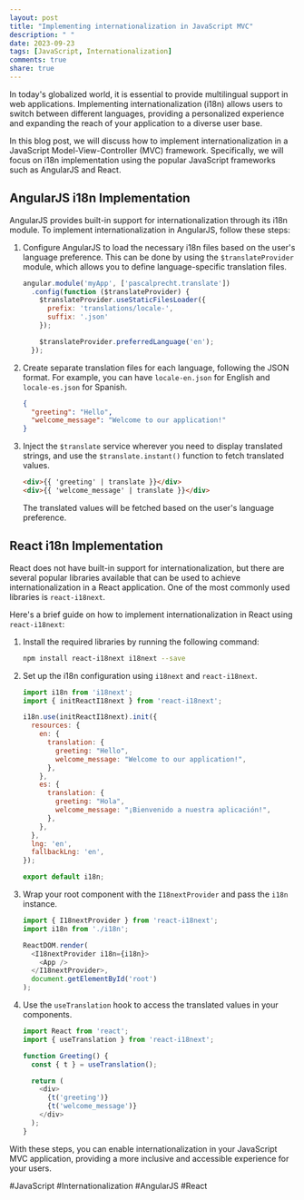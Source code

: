 ```yaml
---
layout: post
title: "Implementing internationalization in JavaScript MVC"
description: " "
date: 2023-09-23
tags: [JavaScript, Internationalization]
comments: true
share: true
---
```


In today's globalized world, it is essential to provide multilingual support in web applications. Implementing internationalization (i18n) allows users to switch between different languages, providing a personalized experience and expanding the reach of your application to a diverse user base.

In this blog post, we will discuss how to implement internationalization in a JavaScript Model-View-Controller (MVC) framework. Specifically, we will focus on i18n implementation using the popular JavaScript frameworks such as AngularJS and React.

## AngularJS i18n Implementation

AngularJS provides built-in support for internationalization through its i18n module. To implement internationalization in AngularJS, follow these steps:

1. Configure AngularJS to load the necessary i18n files based on the user's language preference. This can be done by using the `$translateProvider` module, which allows you to define language-specific translation files.

   ```javascript
   angular.module('myApp', ['pascalprecht.translate'])
     .config(function ($translateProvider) {
       $translateProvider.useStaticFilesLoader({
         prefix: 'translations/locale-',
         suffix: '.json'
       });

       $translateProvider.preferredLanguage('en');
     });
   ```

2. Create separate translation files for each language, following the JSON format. For example, you can have `locale-en.json` for English and `locale-es.json` for Spanish.

   ```json
   {
     "greeting": "Hello",
     "welcome_message": "Welcome to our application!"
   }
   ```

3. Inject the `$translate` service wherever you need to display translated strings, and use the `$translate.instant()` function to fetch translated values.

   ```html
   <div>{{ 'greeting' | translate }}</div>
   <div>{{ 'welcome_message' | translate }}</div>
   ```

   The translated values will be fetched based on the user's language preference.

## React i18n Implementation

React does not have built-in support for internationalization, but there are several popular libraries available that can be used to achieve internationalization in a React application. One of the most commonly used libraries is `react-i18next`.

Here's a brief guide on how to implement internationalization in React using `react-i18next`:

1. Install the required libraries by running the following command:

   ```bash
   npm install react-i18next i18next --save
   ```

2. Set up the i18n configuration using `i18next` and `react-i18next`.

   ```javascript
   import i18n from 'i18next';
   import { initReactI18next } from 'react-i18next';

   i18n.use(initReactI18next).init({
     resources: {
       en: {
         translation: {
           greeting: "Hello",
           welcome_message: "Welcome to our application!",
         },
       },
       es: {
         translation: {
           greeting: "Hola",
           welcome_message: "¡Bienvenido a nuestra aplicación!",
         },
       },
     },
     lng: 'en',
     fallbackLng: 'en',
   });

   export default i18n;
   ```

3. Wrap your root component with the `I18nextProvider` and pass the `i18n` instance.

   ```javascript
   import { I18nextProvider } from 'react-i18next';
   import i18n from './i18n';

   ReactDOM.render(
     <I18nextProvider i18n={i18n}>
       <App />
     </I18nextProvider>,
     document.getElementById('root')
   );
   ```

4. Use the `useTranslation` hook to access the translated values in your components.

   ```javascript
   import React from 'react';
   import { useTranslation } from 'react-i18next';

   function Greeting() {
     const { t } = useTranslation();

     return (
       <div>
         {t('greeting')}
         {t('welcome_message')}
       </div>
     );
   }
   ```

With these steps, you can enable internationalization in your JavaScript MVC application, providing a more inclusive and accessible experience for your users.

#JavaScript #Internationalization #AngularJS #React